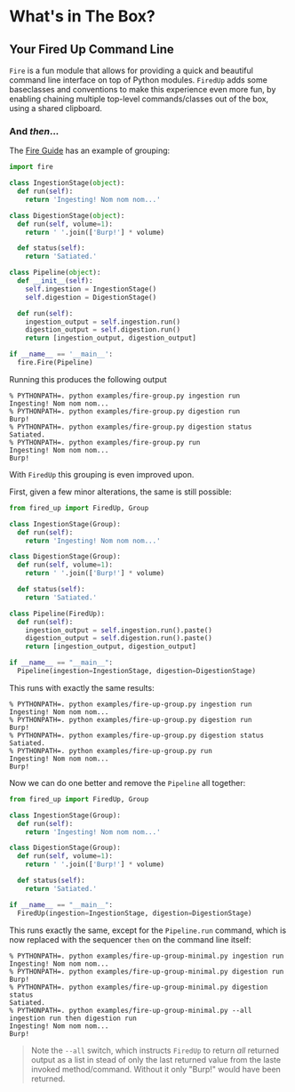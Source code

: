 # What's in The Box?

## Your Fired Up Command Line

`Fire` is a fun module that allows for providing a quick and beautiful command line interface on top of Python modules. `FiredUp` adds some baseclasses and conventions to make this experience even more fun, by enabling chaining multiple top-level commands/classes out of the box, using a shared clipboard.

### And _then_...

The [Fire Guide](https://google.github.io/python-fire/guide/#grouping-commands) has an example of grouping:

```python
import fire

class IngestionStage(object):
  def run(self):
    return 'Ingesting! Nom nom nom...'

class DigestionStage(object):
  def run(self, volume=1):
    return ' '.join(['Burp!'] * volume)

  def status(self):
    return 'Satiated.'

class Pipeline(object):
  def __init__(self):
    self.ingestion = IngestionStage()
    self.digestion = DigestionStage()

  def run(self):
    ingestion_output = self.ingestion.run()
    digestion_output = self.digestion.run()
    return [ingestion_output, digestion_output]

if __name__ == '__main__':
  fire.Fire(Pipeline)
```

Running this produces the following output

```console
% PYTHONPATH=. python examples/fire-group.py ingestion run
Ingesting! Nom nom nom...
% PYTHONPATH=. python examples/fire-group.py digestion run
Burp!
% PYTHONPATH=. python examples/fire-group.py digestion status
Satiated.
% PYTHONPATH=. python examples/fire-group.py run             
Ingesting! Nom nom nom...
Burp!
```

With `FiredUp` this grouping is even improved upon. 

First, given a few minor alterations, the same is still possible:

```python
from fired_up import FiredUp, Group

class IngestionStage(Group):
  def run(self):
    return 'Ingesting! Nom nom nom...'

class DigestionStage(Group):
  def run(self, volume=1):
    return ' '.join(['Burp!'] * volume)

  def status(self):
    return 'Satiated.'

class Pipeline(FiredUp):
  def run(self):
    ingestion_output = self.ingestion.run().paste()
    digestion_output = self.digestion.run().paste()
    return [ingestion_output, digestion_output]

if __name__ == "__main__":
  Pipeline(ingestion=IngestionStage, digestion=DigestionStage)
```

This runs with exactly the same results:

```console
% PYTHONPATH=. python examples/fire-up-group.py ingestion run
Ingesting! Nom nom nom...
% PYTHONPATH=. python examples/fire-up-group.py digestion run
Burp!
% PYTHONPATH=. python examples/fire-up-group.py digestion status
Satiated.
% PYTHONPATH=. python examples/fire-up-group.py run             
Ingesting! Nom nom nom...
Burp!
```

Now we can do one better and remove the `Pipeline` all together:

```python
from fired_up import FiredUp, Group

class IngestionStage(Group):
  def run(self):
    return 'Ingesting! Nom nom nom...'

class DigestionStage(Group):
  def run(self, volume=1):
    return ' '.join(['Burp!'] * volume)

  def status(self):
    return 'Satiated.'

if __name__ == "__main__":
  FiredUp(ingestion=IngestionStage, digestion=DigestionStage)
```

This runs exactly the same, except for the `Pipeline.run` command, which is now replaced with the sequencer `then` on the command line itself:

```console
% PYTHONPATH=. python examples/fire-up-group-minimal.py ingestion run
Ingesting! Nom nom nom...
% PYTHONPATH=. python examples/fire-up-group-minimal.py digestion run
Burp!
% PYTHONPATH=. python examples/fire-up-group-minimal.py digestion status
Satiated.
% PYTHONPATH=. python examples/fire-up-group-minimal.py --all ingestion run then digestion run
Ingesting! Nom nom nom...
Burp!
```

> Note the `--all` switch, which instructs `FiredUp` to return _all_ returned output as a list in stead of only the last returned value from the laste invoked method/command. Without it only "Burp!" would have been returned.
